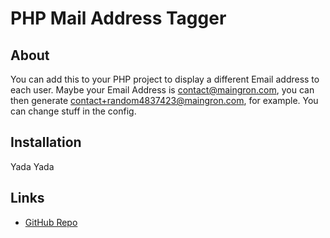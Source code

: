 # PHP Mail Address Tagger
## About
You can add this to your PHP project to display a different Email address to each user. Maybe your Email Address is contact@maingron.com, you can then generate contact+random4837423@maingron.com, for example. You can change stuff in the config.

## Installation
Yada Yada

## Links
- [GitHub Repo](https://github.com/Maingron/PHP-Mail-Address-Tagger/)
